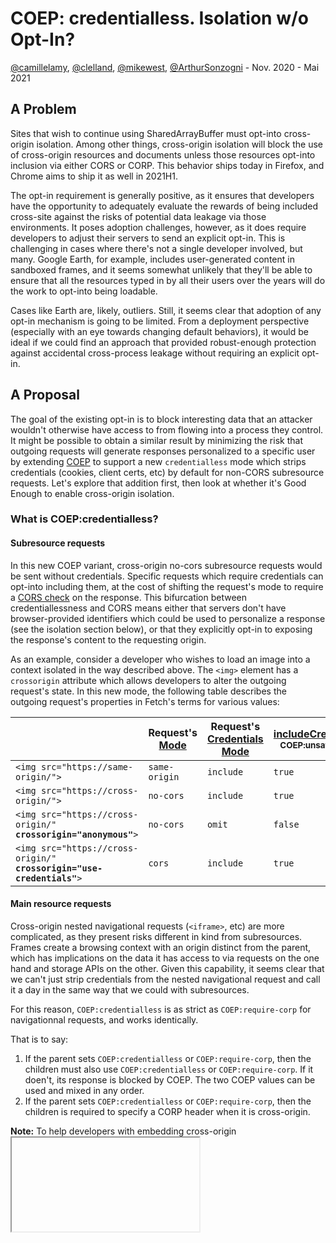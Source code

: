 # COEP: credentialless. Isolation w/o Opt-In?

[@camillelamy](https://github.com/camillelamy), [@clelland](https://github.com/clelland), [@mikewest](https://github.com/mikewest), [@ArthurSonzogni](https://github.com/ArthurSonzogni) - Nov. 2020 - Mai 2021

## A Problem

Sites that wish to continue using SharedArrayBuffer must opt-into cross-origin isolation. Among other things, cross-origin isolation will block the use of cross-origin resources and documents unless those resources opt-into inclusion via either CORS or CORP. This behavior ships today in Firefox, and Chrome aims to ship it as well in 2021H1.

The opt-in requirement is generally positive, as it ensures that developers have the opportunity to adequately evaluate the rewards of being included cross-site against the risks of potential data leakage via those environments. It poses adoption challenges, however, as it does require developers to adjust their servers to send an explicit opt-in. This is challenging in cases where there's not a single developer involved, but many. Google Earth, for example, includes user-generated content in sandboxed frames, and it seems somewhat unlikely that they'll be able to ensure that all the resources typed in by all their users over the years will do the work to opt-into being loadable.

Cases like Earth are, likely, outliers. Still, it seems clear that adoption of any opt-in mechanism is going to be limited. From a deployment perspective (especially with an eye towards changing default behaviors), it would be ideal if we could find an approach that provided robust-enough protection against accidental cross-process leakage without requiring an explicit opt-in.

## A Proposal

The goal of the existing opt-in is to block interesting data that an attacker wouldn't otherwise have access to from flowing into a process they control. It might be possible to obtain a similar result by minimizing the risk that outgoing requests will generate responses personalized to a specific user by extending [COEP](https://html.spec.whatwg.org/multipage/origin.html#coep) to support a new `credentialless` mode which strips credentials (cookies, client certs, etc) by default for non-CORS subresource requests. Let's explore that addition first, then look at whether it's Good Enough to enable cross-origin isolation.

### What is COEP:credentialless?

#### Subresource requests

In this new COEP variant, cross-origin no-cors subresource requests would be sent without credentials. Specific requests which require credentials can opt-into including them, at the cost of shifting the request's mode to require a [CORS check](https://fetch.spec.whatwg.org/#concept-cors-check) on the response. This bifurcation between credentiallessness and CORS means either that servers don't have browser-provided identifiers which could be used to personalize a response (see the isolation section below), or that they explicitly opt-in to exposing the response's content to the requesting origin.

As an example, consider a developer who wishes to load an image into a context isolated in the way described above. The `<img>` element has a `crossorigin` attribute which allows developers to alter the outgoing request's state. In this new mode, the following table describes the outgoing request's properties in Fetch's terms for various values:

| | Request's [Mode](https://fetch.spec.whatwg.org/#concept-request-mode) | Request's [Credentials Mode](https://fetch.spec.whatwg.org/#concept-request-credentials-mode) | [includeCredentials](https://fetch.spec.whatwg.org/#http-network-or-cache-fetch) <sub> COEP:unsafe-none</sub> | [includeCredentials](https://fetch.spec.whatwg.org/#http-network-or-cache-fetch) <sub> COEP:credentialless</sub>
|-|----------------|----------------------------| --- | --- |
| `<img src="https://same-origin/">` | `same-origin` | `include` | `true` | `true`
| `<img src="https://cross-origin/">` | `no-cors` | `include` | `true` | **`false`**
| <code>&lt;img src="https://cross-origin/" <strong>crossorigin="anonymous"</strong>></code> | `no-cors` | `omit` | `false` | `false`
| <code>&lt;img src="https://cross-origin/" <strong>crossorigin="use-credentials"</strong>></code> | `cors` | `include` | `true` | `true`

#### Main resource requests

Cross-origin nested navigational requests (`<iframe>`, etc) are more complicated, as they present risks different in kind from subresources. Frames create a browsing context with an origin distinct from the parent, which has implications on the data it has access to via requests on the one hand and storage APIs on the other. Given this capability, it seems clear that we can't just strip credentials from the nested navigational request and call it a day in the same way that we could with subresources.

For this reason, `COEP:credentialless` is as strict as `COEP:require-corp` for navigationnal requests, and works identically.
  
That is to say:
1. If the parent sets `COEP:credentialless` or `COEP:require-corp`, then the children must also use `COEP:credentialless` or `COEP:require-corp`. If it doen't, its response is blocked by COEP. The two COEP values can be used and mixed in any order.
2. If the parent sets `COEP:credentialless` or `COEP:require-corp`, then the children is required to specify a CORP header when it is cross-origin.

**Note:** To help developers with embedding cross-origin <iframe> without opt-in from the embeddee, the [anonymous iframe](https://github.com/w3ctag/design-reviews/issues/639) project has been proposed. This is orthogonal to `COEP:credentialless`. The latter only deals with subresources.
  
  
#### CacheStorage requests
  
See the issue:
https://github.com/w3c/ServiceWorker/issues/1592
  
Similarly to `COEP:require-corp`, the behavior of CacheStorage must be specified for `COEP:credentialless`.
A cross-origin credentialled response, with no CORP header, requested from `COEP:unsafe-none` context must not enter a `COEP:credentialless` context via `CacheStorage.{put,match}`.

To avoid this. The `includeCredentials` variable from the [HTTP-network-or-cache-fetch](https://fetch.spec.whatwg.org/#http-network-or-cache-fetch) is copied into the response's request-include-credentials attribute. Then during the [CORP check](https://fetch.spec.whatwg.org/#cross-origin-resource-policy-internal-check), opaque credentialled resources require corp.

### Does `COEP:credentialless` support cross-origin isolation?

Above, we asserted that the core goal of the existing opt-in requirement is to block interesting data that an attacker wouldn't otherwise have access to from flowing into a process they control. Removing credentials from outgoing requests seems like quite a reasonable way to deal with this for the kinds of requests which may vary based on browser-mediated credentials (cookies, client certs, etc). In these cases, `COEP:credentialless` would seem to substantially mitigate the risk of personalized data flowing into an attacker's process.

Some servers, however, don't actually use browser-mediated credentials to control access to a resource. They may examine the network characteristics of a user's request (originating IP address, [relationship with the telco](https://datapass.de/), etc) in order to determine whether and how to respond; or they might not even be accessible to attackers directly, instead requiring a user to be in a privileged network position. These resources would continue to leak data in a credentialless model.

Let's assert for the moment that servers accessible only via a privileged network position can be dealt with entirely by putting a wall between "public" and "private", along the lines of the [CORS and RFC1918 proposal](https://wicg.github.io/cors-rfc1918/). Successfully rolling out that kind of model would address the threat of this kind of leakage, perhaps allowing us to hand-wave it away.

IP-based authentication models are, on the other hand, more difficult to address. Though the practice is unfortunate in itself (users should have control over their state vis a vis servers they interact with on the one hand, and sensitive data should [assume a zero-trust network](https://cloud.google.com/beyondcorp) on the other), we know it's used in the wild for things like telco billing pages. In a credentialless isolation model, resources these servers expose would continue to flow into cross-origin processes unless and until they explicitly opted-out of that inclusion via CORP. We can minimize the risk of these attacks by increasing CORB's robustness on the one hand, and [requiring opt-in for embedded usage](https://goto.google.com/embedding-requires-consent) on the other.

This leaves us with a tradeoff to evaluate: `COEP:credentialless` seems substantially easier than `COEP:require-corp` to deploy, both as an opt-in in the short-term, and (critically) as default behavior in the long term. It does substantially reduce the status quo risk. At the same time, it doesn't prevent a category of resources from flowing into attackers' processes. We have reasonable ideas about one chunk of these resources, and would simply not protect the other without explicit opt-in.

Perhaps that's a tradeoff worth taking? The mechanism seems worth defining regardless, even if we don't end up considering it a fully cross-origin isolated context.

## FAQ

### Is the crossorigin attribute a reasonable opt-in?

The `crossorigin` attribute currently exists on `<audio>`, `<img>`, `<link>`, `<video>`, and `<script>` HTML elements, as well as the `<image>` and `<script>` SVG elements. For these elements, it seems quite reasonable to continue using `crossorigin` to distinguish between `no-cors` and `CORS` request modes.

Some requests don't yet have reasonable mechanisms for setting a CORS preference. Consider resources included via CSS (`@import`, `url(...)`, etc.), for example. These would be credentialless until such a mechanism is invented.

### How would a server safely respond to `COEP:credentialless` requests?

Most servers would simply serve generic results when presented with a `COEP:credentialless` request. Static resources would be served as-is (which isn't interesting to an attacker, as they could access those resources themselves), resources with access controls might redirect to a login page (which would likely be blocked by CORB on the one hand, and would be accessible by the attacker in any event).

These servers would likewise respond to CORS-enabled requests in precisely the way they do today allowing expected requests via appropriate response headers and rejecting the rest.

As noted above, however, some servers don't actually use request credentials to control access to a resource. They may examine the network characteristics of a user's request (originating IP address, relationship with the telco, etc) in order to determine whether and how to respond; or they might not even be accessible to attackers directly, instead requiring a user to be in a privileged network position. These resources might continue to leak data in a credentialless model, which is quite unfortunate!

These servers would need to continue opting-out of allowing other origins to embed their resources by sending appropriate CORP headers along with sensitive responses (`Cross-Origin-Resource-Policy: same-origin`, for example). It could also be reasonable to add a new Fetch Metadata header exposing the isolation status of the context making the request.

### What about cached resources?

It would be unfortunate if a resource requested with credentials was used for an uncredentialed request, as that might leak data unexpectedly. Servers can ensure that resources are delivered with Vary: Cookie or similar, but it might instead be reasonable to take the request's credential mode into account as part of the HTTP cache key. This would more directly address the underlying problem without requiring developer intervention.

### Does `COEP:credentialless` by default have privacy benefits?

It has substantial security implications, but no impact on privacy. If you squint a lot, you can think of it as something like the inverse of SameSite=None; that mechanism requires each resources' server to explicitly declare its willingness to serve authenticated resources in cross-origin contexts. The mechanism described in this document requires embedders to use the crossorigin attribute to declare their intent to embed authenticated cross-origin resources, and by doing so, require embedees to narrowly scope their grants via CORS.

You can imagine how that might allow user agents to do interesting things in follow-on changes, but in itself the change described here creates no new privacy boundary.
  
It would be unfortunate if a resource requested with credentials was used for an uncredentialed request, as that might leak data unexpectedly. Servers can ensure that resources are delivered with Vary: Cookie or similar, but it might instead be reasonable to take the request's credential mode into account as part of the HTTP cache key. This would more directly address the underlying problem without requiring developer intervention.
  
## Specification

Implementing this new COEP value would require modifying the HTML and Fetch specification:
  
* HTML (https://github.com/whatwg/html/pull/6638)
  * Define how to parse the `credentialless` value.
  * From the HTML spec point of view, `credentialless` and `require-corp` are equivalent. They have been grouped into `compatible with crossOriginIsolation` and the HTML spec rewritten to use this concept.

* Fetch: (https://github.com/whatwg/fetch/pull/1229)
  * Define `Cross-Origin-Embedder-Policy allows credentials` algorithm. It omits credentials for no-cors, cross-origin, COEP:credentialless requests.
  * Define `response's` `request-include-credentials` flag.
  * In the `Cross-Origin-Resource-Policy check`, if `embedderPolicy` is `credentialless`, require CORP for navigational responses, and opaque responses with `request-include-credentials`.

